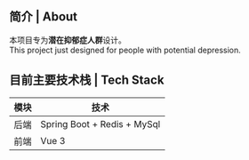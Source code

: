 ## 简介 | About
本项目专为**潜在抑郁症人群**设计。  
This project just designed for people with potential depression.

## 目前主要技术栈 | Tech Stack
| 模块 | 技术 |
|---|---|
| 后端 | Spring Boot + Redis + MySql |
| 前端 | Vue 3 |

